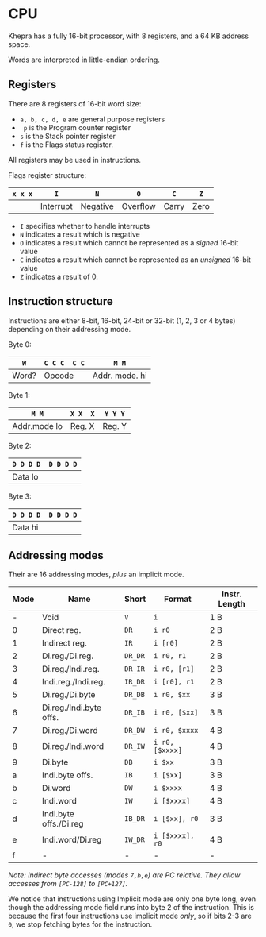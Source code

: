 CPU
===

Khepra has a fully 16-bit processor, with 8 registers, and a 64 KB address space.

Words are interpreted in little-endian ordering.

Registers
---
There are 8 registers of 16-bit word size:

- `a, b, c, d, e` are general purpose registers
- ` p` is the Program counter register
- `s` is the Stack pointer register
- `f` is the Flags status register.

All registers may be used in instructions.

Flags register structure:

| `x x x` | `I` | `N` | `O` | `C` | `Z` |
|---------|-----|-----|-----|-----|-----|
||Interrupt|Negative|Overflow|Carry|Zero|

- `I` specifies whether to handle interrupts
- `N` indicates a result which is negative
- `O` indicates a result which cannot be represented as a *signed* 16-bit value 
- `C` indicates a result which cannot be represented as an *unsigned* 16-bit value
- `Z` indicates a result of 0.

Instruction structure
---
Instructions are either 8-bit, 16-bit, 24-bit or 32-bit (1, 2, 3 or 4 bytes) depending on their addressing mode.

Byte 0:

| `W` | `C C C  C C` | `M M` |
|---|---|---|
| Word? | Opcode | Addr. mode. hi |

Byte 1:

| `M M` | `X X  X` | `Y Y Y` |
|---|---|---|
| Addr.mode lo | Reg. X | Reg. Y |

Byte 2:

| `D D D D  D D D D` |
|---|
| Data lo |

Byte 3:

| `D D D D  D D D D` |
|---|
| Data hi |

Addressing modes
---

Their are 16 addressing modes, *plus* an implicit mode.

| Mode | Name | Short | Format | Instr. Length |
|------|------|-------|--------|---------------|
| - | Void | `V` | `i` | 1 B |
| 0 | Direct reg. | `DR` | `i r0` | 2 B |
| 1 | Indirect reg. | `IR` | `i [r0]` | 2 B |
| 2 | Di.reg./Di.reg. | `DR_DR` | `i r0, r1` | 2 B |
| 3 | Di.reg./Indi.reg. | `DR_IR` | `i r0, [r1]` | 2 B |
| 4 | Indi.reg./Indi.reg. | `IR_DR` | `i [r0], r1` | 2 B |
| 5 | Di.reg./Di.byte | `DR_DB` | `i r0, $xx` | 3 B |
| 6 | Di.reg./Indi.byte offs. | `DR_IB` | `i r0, [$xx]` | 3 B |
| 7 | Di.reg./Di.word | `DR_DW` | `i r0, $xxxx` | 4 B |
| 8 | Di.reg./Indi.word | `DR_IW` | `i r0, [$xxxx]` | 4 B |
| 9 | Di.byte | `DB` | `i $xx` | 3 B |
| a | Indi.byte offs. | `IB` | `i [$xx]` | 3 B |
| b | Di.word | `DW` | `i $xxxx` | 4 B |
| c | Indi.word | `IW` | `i [$xxxx]` | 4 B |
| d | Indi.byte offs./Di.reg | `IB_DR` | `i [$xx], r0` | 3 B |
| e | Indi.word/Di.reg | `IW_DR` | `i [$xxxx], r0` | 4 B |
| f | - | - | - | - |

*Note: Indirect byte accesses (modes `7,b,e`) are PC relative. They allow accesses from `[PC-128]` to `[PC+127]`.*

We notice that instructions using Implicit mode are only one byte long, even though the addressing mode field runs into byte 2 of the instruction. This is because the first four instructions use implicit mode *only*, so if bits 2-3 are `0`, we stop fetching bytes for the instruction.
